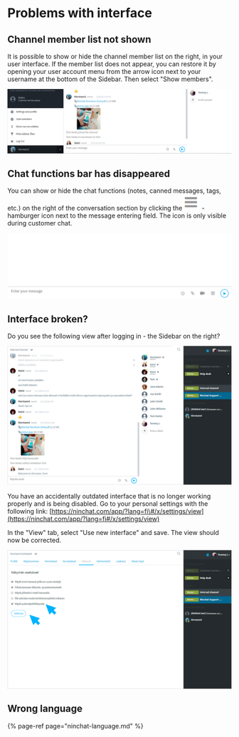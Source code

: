 # Problems with interface

## Channel member list not shown

It is possible to show or hide the channel member list on the right, in your user interface. If the member list does not appear, you can restore it by opening your user account menu from the arrow icon next to your username at the bottom of the Sidebar. Then select "Show members".

![User account menu](../.gitbook/assets/sidebar-menus-2.png)

## Chat functions bar has disappeared

You can show or hide the chat functions \(notes, canned messages, tags, etc.\) on the right of the conversation section by clicking the![](../.gitbook/assets/icon-hamburger-menu.png) -hamburger icon next to the message entering field. The icon is only visible during customer chat.

![Toggle chat functions ](../.gitbook/assets/gif-ninchat-toggle-chat-functions.gif)

## Interface broken? <a id="kayttoliittyma-rikki"></a>

Do you see the following view after logging in - the Sidebar on the right?

![Old user interface](../.gitbook/assets/nin-old-ui-1.png)

You have an accidentally outdated interface that is no longer working properly and is being disabled. Go to your personal settings with the following link: [https://ninchat.com/app/?lang=fi\#/x/settings/view](https://ninchat.com/app/?lang=fi#/x/settings/view)

In the "View" tab, select "Use new interface" and save. The view should now be corrected.

![Old user interface - View settings](../.gitbook/assets/nin-old-ui-2.png)

## Wrong language <a id="kayttoliittyma-on-vaarankielinen"></a>

{% page-ref page="ninchat-language.md" %}

